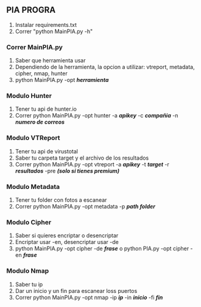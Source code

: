 ## PIA PROGRA

1. Instalar requirements.txt
2. Correr "python MainPIA.py -h"

### Correr MainPIA.py

1. Saber que herramienta usar
2. Dependiendo de la herramienta, la opcion a utilizar: vtreport, metadata, cipher, nmap, hunter
3. python MainPIA.py -opt ___herramienta___

### Modulo Hunter

1. Tener tu api de hunter.io
2. Correr python MainPIA.py -opt hunter -a ___apikey___ -c ___compañia___ -n ___numero de correos___

### Modulo VTReport

1. Tener tu api de virustotal
2. Saber tu carpeta target y el archivo de los resultados
3. Correr python MainPIA.py -opt vtreport -a ___apikey___ -t ___target___ -r ___resultados___ -pre ___(solo si tienes premium)___

### Modulo Metadata

1. Tener tu folder con fotos a escanear
2. Correr python MainPIA.py -opt metadata -p ___path folder___

### Modulo Cipher

1. Saber si quieres encriptar o desencriptar
2. Encriptar usar -en, desencriptar usar -de
3. python MainPIA.py -opt cipher -de ___frase___ o python PIA.py -opt cipher -en ___frase___

### Modulo Nmap

1. Saber tu ip
2. Dar un inicio y un fin para escanear loss puertos
3. Correr python MainPIA.py -opt nmap -ip ___ip___ -in ___inicio___ -fi ___fin___